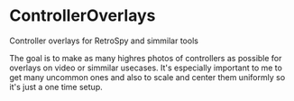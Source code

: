 # ControllerOverlays
Controller overlays for RetroSpy and simmilar tools

The goal is to make as many highres photos of controllers as possible for overlays on video or simmilar usecases.
It's especially important to me to get many uncommon ones and also to scale and center them uniformly so it's just a one time setup.
